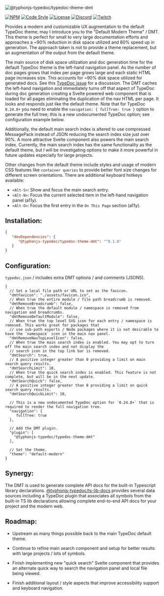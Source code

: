 ![@typhonjs-typedoc/typedoc-theme-dmt](https://i.imgur.com/Sr53g2t.jpg)

[![NPM](https://img.shields.io/npm/v/@typhonjs-typedoc/typedoc-theme-dmt.svg?label=npm)](https://www.npmjs.com/package/@typhonjs-typedoc/typedoc-theme-dmt)
[![Code Style](https://img.shields.io/badge/code%20style-allman-yellowgreen.svg?style=flat)](https://en.wikipedia.org/wiki/Indent_style#Allman_style)
[![License](https://img.shields.io/badge/license-MPLv2-yellowgreen.svg?style=flat)](https://github.com/typhonjs-typedoc/typedoc-theme-dmt/blob/main/LICENSE)
[![Discord](https://img.shields.io/discord/737953117999726592?label=TyphonJS%20Discord)](https://discord.gg/mnbgN8f)
[![Twitch](https://img.shields.io/twitch/status/typhonrt?style=social)](https://www.twitch.tv/typhonrt)

Provides a modern and customizable UX augmentation to the default TypeDoc theme; may I introduce you to the 
"Default Modern Theme" / DMT. This theme is perfect for small to very large documentation efforts and approaches a ~90% 
reduction in disk space utilized and 80% speed up in generation. The approach taken is not to provide a theme 
replacement, but an augmentation of the output from the default theme.

The main source of disk space utilization and doc generation time for the default TypeDoc theme is the left-hand navigation 
panel. As the number of doc pages grows that index per page grows large and each static HTML page increases size. This 
accounts for ~90% disk space utilized for generated docs. See this [TypeDoc issue](https://github.com/TypeStrong/typedoc/issues/2287) 
for a discussion. The DMT caches the left-hand navigation and immediately turns off that aspect of TypeDoc during doc 
generation creating a Svelte powered web component that is loaded for all pages eliminating the duplication of the nav 
HTML per page. It looks and responds just like the default theme. Note that for TypeDoc `0.24.8+` you need to enable the 
`navigation: { fullTree: true }` option to generate the full tree; this is a new undocumented TypeDoc option; see 
configuration example below. 

Additionally, the default main search index is altered to use compressed MessagePack instead of JSON reducing the search 
index size just over 90%. A more attractive Svelte component also powers the main search index. Currently, the main 
search index has the same functionality as the default theme, but I will be investigating options to make it more 
powerful in future updates especially for large projects.    

Other changes from the default theme include styles and usage of modern CSS features like `container queries` to provide 
better font size changes for different screen orientations. There are additional keyboard hotkeys available: 
- `<Alt-S>`: Show and focus the main search entry.
- `<Alt-N>`: Focus the current selected item in the left-hand navigation panel (a11y).
- `<Alt-O>`: Focus the first entry in the `On This Page` section (a11y). 

## Installation:

```json
{
   "devDependencies": {
      "@typhonjs-typedoc/typedoc-theme-dmt": "^0.1.0"
   }
}
```

## Configuration:

`typedoc.json` / includes extra DMT options / and comments (JSON5).
```json5
{
  // Set a local file path or URL to set as the favicon.
  "dmtFavicon": "./assets/favicon.ico",
  // When true the entire module / file path breadcrumb is removed. 
  "dmtRemoveBreadcrumb": false,
  // When true the default module / namespace is removed from navigation and breadcrumbs.
  "dmtRemoveDefaultModule": false,
  // When true the top level SVG icon for each entry / namespace is removed. This works great for packages that 
  // use sub-path exports / Node packages where it is not desirable to have the `namespace` icon in the main nav panel.
  "dmtRemoveNavTopLevelIcon": false,
  // When true the main search index is enabled. You may opt to turn off the main search index and not display the 
  // search icon in the top link bar is removed.
  "dmtSearch": true,
  // A positive integer greater than 0 providing a limit on main search query results.
  "dmtSearchLimit": 10,
  // When true the quick search index is enabled. This feature is not complete, but will be in the next update.
  "dmtSearchQuick": false,
  // A positive integer greater than 0 providing a limit on quick search query results.
  "dmtSearchQuickLimit": 10,
  
  // This is a new undocumented TypeDoc option for `0.24.8+` that is required to render the full navigation tree.
  "navigation": { 
     fullTree: true
  },
   
  // Add the DMT plugin.
  "plugin": [
    "@typhonjs-typedoc/typedoc-theme-dmt"
  ],
   
  // Set the theme.
  "theme": "default-modern"
}
```

## Synergy:
The DMT is used to generate complete API docs for the built-in Typescript library declarations. 
[@typhonjs-typedoc/ts-lib-docs](https://www.npmjs.com/package/@typhonjs-typedoc/ts-lib-docs) provides several data 
sources including a TypeDoc plugin that associates all symbols from the built-in TS lib declarations allowing complete
end-to-end API docs for your project and the modern web.

## Roadmap:
- Upstream as many things possible back to the main TypeDoc default theme.

- Continue to refine main search component and setup for better results with large projects / lots of symbols.

- Finish implementing new "quick search" Svelte component that provides an alternate quick way to search the navigation
panel and local file being viewed.

- Finish additional layout / style aspects that improve accessibility support and keyboard navigation.